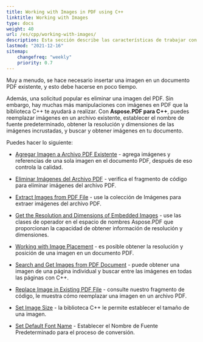 ```yaml
---
title: Working with Images in PDF using C++
linktitle: Working with Images
type: docs
weight: 40
url: /es/cpp/working-with-images/
description: Esta sección describe las características de trabajar con imágenes en un archivo PDF usando la biblioteca C++.
lastmod: "2021-12-16"
sitemap:
    changefreq: "weekly"
    priority: 0.7
---
```


Muy a menudo, se hace necesario insertar una imagen en un documento PDF existente, y esto debe hacerse en poco tiempo.

Además, una solicitud popular es eliminar una imagen del PDF. Sin embargo, hay muchas más manipulaciones con imágenes en PDF que la biblioteca C++ te ayudará a realizar. Con **Aspose.PDF para C++**, puedes reemplazar imágenes en un archivo existente, establecer el nombre de fuente predeterminado, obtener la resolución y dimensiones de las imágenes incrustadas, y buscar y obtener imágenes en tu documento.

Puedes hacer lo siguiente:

- [Agregar Imagen a Archivo PDF Existente](/pdf/es/cpp/add-image-to-existing-pdf-file/) - agrega imágenes y referencias de una sola imagen en el documento PDF, después de eso controla la calidad.

- [Eliminar Imágenes del Archivo PDF](/pdf/es/cpp/delete-images-from-pdf-file/) - verifica el fragmento de código para eliminar imágenes del archivo PDF.
- [Extract Images from PDF File](/pdf/es/cpp/extract-images-from-pdf-file/) - use la colección de Imágenes para extraer imágenes del archivo PDF.
- [Get the Resolution and Dimensions of Embedded Images](/pdf/es/cpp/get-resolution-and-dimensions-of-embedded-images/) - use las clases de operador en el espacio de nombres Aspose.PDF que proporcionan la capacidad de obtener información de resolución y dimensiones.
- [Working with Image Placement](/pdf/es/cpp/working-with-image-placement/) - es posible obtener la resolución y posición de una imagen en un documento PDF.
- [Search and Get Images from PDF Document](/pdf/es/cpp/search-and-get-images-from-pdf-document/) - puede obtener una imagen de una página individual y buscar entre las imágenes en todas las páginas con C++.
- [Replace Image in Existing PDF File](/pdf/es/cpp/replace-image-in-existing-pdf-file/) - consulte nuestro fragmento de código, le muestra cómo reemplazar una imagen en un archivo PDF.
- [Set Image Size](/pdf/es/cpp/set-image-size/) - la biblioteca C++ le permite establecer el tamaño de una imagen.

- [Set Default Font Name](/pdf/es/cpp/set-default-font-name/) - Establecer el Nombre de Fuente Predeterminado para el proceso de conversión.